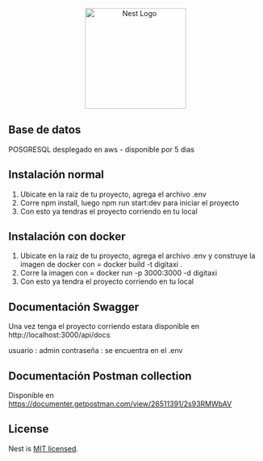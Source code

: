 <p align="center">
  <a href="http://nestjs.com/" target="blank"><img src="https://nestjs.com/img/logo-small.svg" width="200" alt="Nest Logo" /></a>
</p>

[circleci-image]: https://img.shields.io/circleci/build/github/nestjs/nest/master?token=abc123def456
[circleci-url]: https://circleci.com/gh/nestjs/nest

## Base de datos

POSGRESQL desplegado en aws - disponible por 5 dias

## Instalación normal

1. Ubicate en la raiz de tu proyecto, agrega el archivo .env 
2. Corre npm install, luego npm run start:dev para iniciar el proyecto
3. Con esto ya tendras el proyecto corriendo en tu local

## Instalación con docker

1. Ubicate en la raiz de tu proyecto, agrega el archivo .env y construye la imagen de docker con = docker build -t digitaxi .
2. Corre la imagen con = docker run -p 3000:3000 -d digitaxi
3. Con esto ya tendra el proyecto corriendo en tu local

## Documentación Swagger

Una vez tenga el proyecto corriendo estara disponible en http://localhost:3000/api/docs

usuario : admin
contraseña : se encuentra en el .env

## Documentación Postman collection

Disponible en https://documenter.getpostman.com/view/26511391/2s93RMWbAV

## License

Nest is [MIT licensed](LICENSE).
